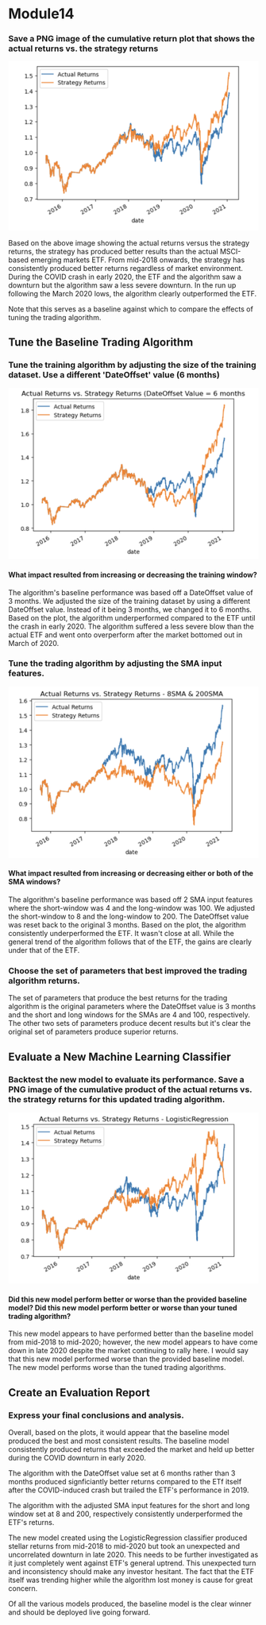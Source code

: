 # Module14

### Save a PNG image of the cumulative return plot that shows the actual returns vs. the strategy returns

![Actual Returns vs. Strategy Returns (Baseline)](Actual_Returns_vs_Strategy_Returns.png)

Based on the above image showing the actual returns versus the strategy returns, the strategy has produced better results than the actual MSCI-based emerging markets ETF. From mid-2018 onwards, the strategy has consistently produced better returns regardless of market environment. During the COVID crash in early 2020, the ETF and the algorithm saw a downturn but the algorithm saw a less severe downturn. In the run up following the March 2020 lows, the algorithm clearly outperformed the ETF.

Note that this serves as a baseline against which to compare the effects of tuning the trading algorithm. 

## Tune the Baseline Trading Algorithm

### Tune the training algorithm by adjusting the size of the training dataset. Use a different 'DateOffset' value (6 months)

![Actual Returns vs. Strategy Returns (6 months)](DateOffset_6_months.png)

#### What impact resulted from increasing or decreasing the training window?

The algorithm's baseline performance was based off a DateOffset value of 3 months. We adjusted the size of the training dataset by using a different DateOffset value. Instead of it being 3 months, we changed it to 6 months. Based on the plot, the algorithm underperformed compared to the ETF until the crash in early 2020. The algorithm suffered a less severe blow than the actual ETF and went onto overperform after the market bottomed out in March of 2020. 

### Tune the trading algorithm by adjusting the SMA input features. 

![Actual Returns vs. Strategy Returns (8SMA & 200SMA)](SMA_input_8_200.png)

#### What impact resulted from increasing or decreasing either or both of the SMA windows?

The algorithm's baseline performance was based off 2 SMA input features where the short-window was 4 and the long-window was 100. We adjusted the short-window to 8 and the long-window to 200. The DateOffset value was reset back to the original 3 months. Based on the plot, the algorithm consistently underperformed the ETF. It wasn't close at all. While the general trend of the algorithm follows that of the ETF, the gains are clearly under that of the ETF.

### Choose the set of parameters that best improved the trading algorithm returns.

The set of parameters that produce the best returns for the trading algorithm is the original parameters where the DateOffset value is 3 months and the short and long windows for the SMAs are 4 and 100, respectively. The other two sets of parameters produce decent results but it's clear the original set of parameters produce superior returns.

## Evaluate a New Machine Learning Classifier

### Backtest the new model to evaluate its performance. Save a PNG image of the cumulative product of the actual returns vs. the strategy returns for this updated trading algorithm. 

![Actual Returns vs. Strategy Returns (LogisticRegression Model)](LogisticRegression_Model_Algo.png)

#### Did this new model perform better or worse than the provided baseline model? Did this new model perform better or worse than your tuned trading algorithm?

This new model appears to have performed better than the baseline model from mid-2018 to mid-2020; however, the new model appears to have come down in late 2020 despite the market continuing to rally here. I would say that this new model performed worse than the provided baseline model. The new model performs worse than the tuned trading algorithms. 

## Create an Evaluation Report

### Express your final conclusions and analysis.

Overall, based on the plots, it would appear that the baseline model produced the best and most consistent results. The baseline model consistently produced returns that exceeded the market and held up better during the COVID downturn in early 2020. 

The algorithm with the DateOffset value set at 6 months rather than 3 months produced signficiantly better returns compared to the ETf itself after the COVID-induced crash but trailed the ETF's performance in 2019. 

The algorithm with the adjusted SMA input features for the short and long window set at 8 and 200, respectively consistently underperformed the ETF's returns. 

The new model created using the LogisticRegression classifier produced stellar returns from mid-2018 to mid-2020 but took an unexpected and uncorrelated downturn in late 2020. This needs to be further investigated as it just completely went against ETF's general uptrend. This unexpected turn and inconsistency should make any investor hesitant. The fact that the ETF itself was trending higher while the algorithm lost money is cause for great concern. 

Of all the various models produced, the baseline model is the clear winner and should be deployed live going forward. 
